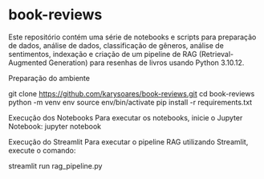 # book-reviews

Este repositório contém uma série de notebooks e scripts para preparação de dados, análise de dados, classificação de gêneros, análise de sentimentos, indexação e criação de um pipeline de RAG (Retrieval-Augmented Generation) para resenhas de livros usando Python 3.10.12.


Preparação do ambiente

git clone https://github.com/karysoares/book-reviews.git
cd book-reviews
python -m venv env
source env/bin/activate 
pip install -r requirements.txt

Execução dos Notebooks
Para executar os notebooks, inicie o Jupyter Notebook:
  jupyter notebook
  
Execução do Streamlit
Para executar o pipeline RAG utilizando Streamlit, execute o comando:

  streamlit run rag_pipeline.py
